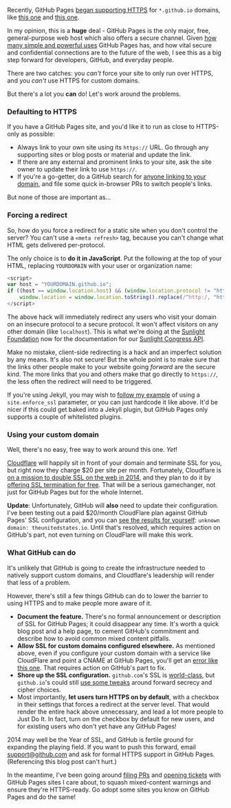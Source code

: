 Recently, GitHub Pages [began supporting HTTPS](https://twitter.com/benbalter/status/444555263195217920) for `*.github.io` domains, like [this one](https://cfpb.github.io/) and [this one](https://sunlightlabs.github.io/congress/). 

In my opinion, this is a **huge** deal - GitHub Pages is the only major, free, general-purpose web host which also offers a secure channel. Given [how many simple and powerful uses](https://konklone.com/post/the-power-and-potential-of-github-pages) GitHub Pages has, and how vital secure and confidential connections are to the future of the web, I see this as a big step forward for developers, GitHub, and everyday people.

There are two catches: you *can't* force your site to only run over HTTPS, and you *can't* use HTTPS for custom domains.

But there's a lot you **can** do! Let's work around the problems.

### Defaulting to HTTPS

If you have a GitHub Pages site, and you'd like it to run as close to HTTPS-only as possible:

* Always link to your own site using its `https://` URL. Go through any supporting sites or blog posts or material and update the link.
* If there are any external and prominent links to your site, ask the site owner to update their link to use `https://`.
* If you're a go-getter, do a GitHub search for [anyone linking to your domain](https://github.com/search?q=%22sunlightlabs.github.io%22&ref=cmdform&type=Code), and file some quick in-browser PRs to switch people's links.

But none of those are important as...

### Forcing a redirect

So, how do you force a redirect for a static site when you don't control the server? You can't use a `<meta refresh>` tag, because you can't change what HTML gets delivered per-protocol.

The only choice is to **do it in JavaScript**. Put the following at the top of your HTML, replacing `YOURDOMAIN` with your user or organization name:

```javascript
<script>
var host = "YOURDOMAIN.github.io";
if ((host == window.location.host) && (window.location.protocol != "https:"))
    window.location = window.location.toString().replace(/^http:/, "https:");
</script>
```

The above hack will immediately redirect any users who visit your domain on an insecure protocol to a secure protocol. It won't affect visitors on any other domain (like `localhost`). This is what we're doing at the [Sunlight Foundation](https://sunlightfoundation.com) now for the documentation for our [Sunlight Congress API](https://sunlightlabs.github.io/congress/).

Make no mistake, client-side redirecting is a hack and an imperfect solution by any means. It's also not secure! But the whole point is to make sure that the links other people make to your website going *forward* are the secure kind. The more links that you and others make that go directly to `https://`, the less often the redirect will need to be triggered.

If you're using Jekyll, you may wish to [follow my example](https://github.com/sunlightlabs/congress/commit/6426761a671d46df6fc5d2526bdaf506c39d789c) of using a `site.enforce_ssl` parameter, or you can just hardcode it like above. It'd be nicer if this could get baked into a Jekyll plugin, but GitHub Pages only supports a couple of whitelisted plugins. 

### Using your custom domain

Well, there's no easy, free way to work around this one. _Yet_! 

[Cloudflare](https://www.cloudflare.com/) will happily sit in front of your domain and terminate SSL for you, but right now they charge $20 per site per month. Fortunately, Cloudflare is [on a mission to double SSL on the web in 2014](http://www.theverge.com/2013/12/17/5217800/cloudflare-pledges-to-double-ssl-usage-on-the-web-in-2014), and they plan to do it by [offering SSL termination for free](https://twitter.com/CloudFlare/status/450390445365800961). That will be a serious gamechanger, not just for GitHub Pages but for the whole Internet.

**Update**: Unfortunately, GitHub will **also** need to update their configuration. I've been testing out a paid $20/month CloudFlare plan against GitHub Pages' SSL configuration, and you can [see the results for yourself](https://theunitedstates.io/): `unknown domain: theunitedstates.io`. Until that's resolved, which requires action on GitHub's part, not even turning on CloudFlare will make this work.

### What GitHub can do

It's unlikely that GitHub is going to create the infrastructure needed to natively support custom domains, and Cloudflare's leadership will render that less of a problem. 

However, there's still a few things GitHub can do to lower the barrier to using HTTPS and to make people more aware of it.

* **Document the feature.** There's no formal announcement or description of SSL for GitHub Pages; it could disappear any time. It's worth a quick blog post and a help page, to cement GitHub's commitment and describe how to avoid common mixed content pitfalls.
* **Allow SSL for custom domains configured elsewhere.** As mentioned above, even if you configure your custom domain with a service like CloudFlare and point a CNAME at GitHub Pages, you'll get an [error like this one](https://theunitedstates.io). That requires action on GitHub's part to fix.
* **Shore up the SSL configuration.** `github.com`'s SSL is [world-class](https://www.ssllabs.com/ssltest/analyze.html?d=github.com&s=192.30.252.128&hideResults=on), but `github.io`'s could still [use some tweaks](https://www.ssllabs.com/ssltest/analyze.html?d=sunlightlabs.github.io) around forward secrecy and cipher choices.
* Most importantly, **let users turn HTTPS on by default**, with a checkbox in their settings that forces a redirect at the server level. That would render the entire hack above unnecessary, and lead a lot more people to Just Do It. In fact, turn on the checkbox by default for new users, and for existing users who don't yet have any GitHub Pages!

2014 may well be the Year of SSL, and GitHub is fertile ground for expanding the playing field. If you want to push this forward, email [support@github.com](mailto:support@github.com) and ask for formal HTTPS support in GitHub Pages. (Referencing this blog post can't hurt.)

In the meantime, I've been going around [filing PRs](https://github.com/project-open-data/project-open-data.github.io/pull/295) and [opening tickets](https://github.com/cfpb/cfpb.github.io/issues/22) with GitHub Pages sites I care about, to squash mixed-content warnings and ensure they're HTTPS-ready. Go adopt some sites you know on GitHub Pages and do the same!